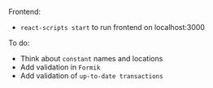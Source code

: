 Frontend:
- `react-scripts start` to run frontend on localhost:3000

To do:
- Think about `constant` names and locations
- Add validation in `Formik`
- Add validation of `up-to-date transactions`
